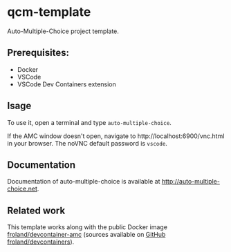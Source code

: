 # qcm-template
Auto-Multiple-Choice project template.

## Prerequisites:
- Docker
- VSCode
- VSCode Dev Containers extension 

## Isage
To use it, open a terminal and type `auto-multiple-choice`.

If the AMC window doesn't open, navigate to http://localhost:6900/vnc.html in your browser.
The noVNC default password is `vscode`.

## Documentation
Documentation of auto-multiple-choice is available at http://auto-multiple-choice.net.

## Related work
This template works along with the public Docker image [froland/devcontainer-amc](https://hub.docker.com/r/froland/devcontainer-amc) (sources available on [GitHub froland/devcontainers](https://github.com/froland/devcontainers)).
